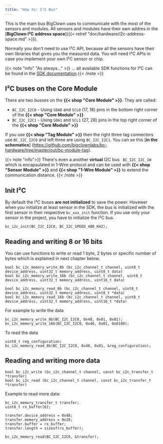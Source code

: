 ```yaml
---
title: "How to: I²C Bus"
---
```


This is the main bus BigClown uses to communicate with the most of the sensors and modules. All sensors and modules have their own addres in the [**BigClown I²C address space**]({{< relref "doc/hardware/i2c-address-space.md" >}}).

Normally you don't need to use I²C API, because all the sensors have their own libraries that gives you the measured data. You will need I²C APIs in case you implement your own I²C sensor or chip.


{{< note "info" "As always..." >}}
... all available SDK functions for I²C can be found in the [SDK documentation](http://sdk.bigclown.com/group__bc__i2c.html).{{< /note >}}

## I²C buses on the Core Module

There are two busses on the **{{< shop "Core Module" >}}**. They are called:

* `BC_I2C_I2C0` - Using `SDA0` and `SCL0` (17, 18) pins in the bottom right corner of the **{{< shop "Core Module" >}}**
* `BC_I2C_I2C1` - Using `SDA1` and `SCL1` (27, 28) pins in the top right corner of the **{{< shop "Core Module" >}}**

If you use **{{< shop "Tag Module" >}}** then the right three tag connectors use `BC_I2C_I2C0` and left three are using `BC_I2C_I2C1`. You can se this [**in the schematics**] (https://github.com/bigclownlabs/bc-hardware/tree/master/out/bc-module-tag).

{{< note "info">}}
There's even a another **virtual** I2C bus ` BC_I2C_I2C_1W` which is encapsulated in 1-Wire protocol and can be used with **{{< shop "Sensor Module" >}}** and **{{< shop "1-Wire Module" >}}** to extend the communication distance.
{{< /note >}}

## Init I²C

By default the I²C buses **are not initialized** to save the power. Hovewer when you initialize at least sensor in the SDK, the bus is initialized with the first sensor in their respective `bc_xxx_init` function.
If you use only your sensor in the project, you have to initialize the I²C bus.

```
bc_i2c_init(BC_I2C_I2C0, BC_I2C_SPEED_400_KHZ);
```

## Reading and writing 8 or 16 bits

You can use functions to write or read 1 byte, 2 bytes or specific number of bytes which is explained in next chapter below.

```
bool bc_i2c_memory_write_8b (bc_i2c_channel_t channel, uint8_t device_address, uint32_t memory_address, uint8_t data)
bool bc_i2c_memory_write_16b (bc_i2c_channel_t channel, uint8_t device_address, uint32_t memory_address, uint16_t data)

bool bc_i2c_memory_read_8b (bc_i2c_channel_t channel, uint8_t device_address, uint32_t memory_address, uint8_t *data)
bool bc_i2c_memory_read_16b (bc_i2c_channel_t channel, uint8_t device_address, uint32_t memory_address, uint16_t *data)
```

For example to write the data

```
bc_i2c_memory_write_8b(BC_I2C_I2C0, 0x48, 0x01, 0x81);
bc_i2c_memory_write_16b(BC_I2C_I2C0, 0x48, 0x01, 0x0180);
```

To read the data

```
uint8_t reg_configuration;
bc_i2c_memory_read_8b(BC_I2C_I2C0, 0x48, 0x01, &reg_configuration);
```

## Reading and writing more data


```
bool bc_i2c_write (bc_i2c_channel_t channel, const bc_i2c_transfer_t *transfer)
bool bc_i2c_read (bc_i2c_channel_t channel, const bc_i2c_transfer_t *transfer)
```

Example to read more data:

```
bc_i2c_memory_transfer_t transfer;
uint8_t rx_buffer[6];

transfer.device_address = 0x48;
transfer.memory_address = 0x28;
transfer.buffer = rx_buffer;
transfer.length = sizeof(rx_buffer);

bc_i2c_memory_read(BC_I2C_I2C0, &transfer);
```
